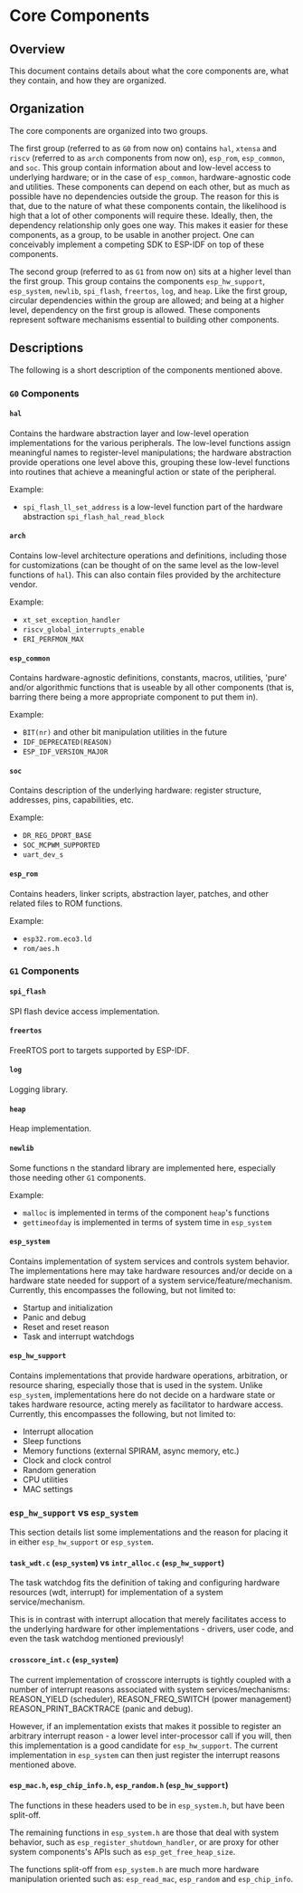 
# Core Components

## Overview

This document contains details about what the core components are, what they contain, and how they are organized.

## Organization

The core components are organized into two groups.

The first group (referred to as `G0` from now on) contains `hal`, `xtensa` and `riscv` (referred to as `arch` components from now on), `esp_rom`, `esp_common`, and `soc`. This
group contain information about and low-level access to underlying hardware; or in the case of `esp_common`, hardware-agnostic code and utilities.
These components can depend on each other, but as much as possible have no dependencies outside the group. The reason for this is that, due to the
nature of what these components contain, the likelihood is high that a lot of other components will require these. Ideally, then, the dependency
relationship only goes one way. This makes it easier for these components, as a group, to be usable in another project. One can conceivably implement
a competing SDK to ESP-IDF on top of these components.

The second group (referred to as `G1` from now on) sits at a higher level than the first group. This group contains the components `esp_hw_support`, `esp_system`, `newlib`, `spi_flash`,
`freertos`, `log`, and `heap`. Like the first group, circular dependencies within the group are allowed; and being at a higher level, dependency on the first group
is allowed. These components represent software mechanisms essential to building other components.

## Descriptions

The following is a short description of the components mentioned above.

### `G0` Components

#### `hal`

Contains the hardware abstraction layer and low-level operation implementations for the various peripherals. The low-level functions assign meaningful names to register-level manipulations; the hardware abstraction provide operations one level above this, grouping these low-level functions
into routines that achieve a meaningful action or state of the peripheral.

Example:

- `spi_flash_ll_set_address` is a low-level function part of the hardware abstraction `spi_flash_hal_read_block`

#### `arch`

Contains low-level architecture operations and definitions, including those for customizations (can be thought of on the same level as the low-level functions of `hal`).
This can also contain files provided by the architecture vendor.

Example:

- `xt_set_exception_handler`
- `riscv_global_interrupts_enable`
- `ERI_PERFMON_MAX`

#### `esp_common`

Contains hardware-agnostic definitions, constants, macros, utilities, 'pure' and/or algorithmic functions that is useable by all other components (that is, barring there being a more appropriate component to put them in).

Example:

- `BIT(nr)` and other bit manipulation utilities in the future
- `IDF_DEPRECATED(REASON)`
- `ESP_IDF_VERSION_MAJOR`

#### `soc`

Contains description of the underlying hardware: register structure, addresses, pins, capabilities, etc.

Example:

- `DR_REG_DPORT_BASE`
- `SOC_MCPWM_SUPPORTED`
- `uart_dev_s`

#### `esp_rom`

Contains headers, linker scripts, abstraction layer, patches, and other related files to ROM functions.

Example:

- `esp32.rom.eco3.ld`
- `rom/aes.h`

### `G1` Components

#### `spi_flash`

SPI flash device access implementation.

#### `freertos`

FreeRTOS port to targets supported by ESP-IDF.

#### `log`

Logging library.

#### `heap`

Heap implementation.

#### `newlib`

Some functions n the standard library are implemented here, especially those needing other `G1` components.

Example:

- `malloc` is implemented in terms of the component `heap`'s functions
- `gettimeofday` is implemented in terms of system time in `esp_system`

#### `esp_system`

Contains implementation of system services and controls system behavior. The implementations
here may take hardware resources and/or decide on a hardware state needed for support of a system service/feature/mechanism.
Currently, this encompasses the following, but not limited to:

- Startup and initialization
- Panic and debug
- Reset and reset reason
- Task and interrupt watchdogs

#### `esp_hw_support`

Contains implementations that provide hardware operations, arbitration, or resource sharing, especially those that
is used in the system. Unlike `esp_system`, implementations here do not decide on a hardware state or takes hardware resource, acting
merely as facilitator to hardware access. Currently, this encompasses the following, but not limited to:

- Interrupt allocation
- Sleep functions
- Memory functions (external SPIRAM, async memory, etc.)
- Clock and clock control
- Random generation
- CPU utilities
- MAC settings

### `esp_hw_support` vs `esp_system`

This section details list some implementations and the reason for placing it in either `esp_hw_support` or `esp_system`.

#### `task_wdt.c` (`esp_system`) vs  `intr_alloc.c` (`esp_hw_support`)

The task watchdog fits the definition of taking and configuring hardware resources (wdt, interrupt) for implementation of a system service/mechanism.

This is in contrast with interrupt allocation that merely facilitates access to the underlying hardware for other implementations -
drivers, user code, and even the task watchdog mentioned previously!

#### `crosscore_int.c` (`esp_system`)

The current implementation of crosscore interrupts is tightly coupled with a number of interrupt reasons
associated with system services/mechanisms: REASON_YIELD (scheduler), REASON_FREQ_SWITCH (power management)
REASON_PRINT_BACKTRACE (panic and debug).

However, if an implementation exists that makes it possible to register an arbitrary interrupt reason - a
lower level inter-processor call if you will, then this implementation is a good candidate for `esp_hw_support`.
The current implementation in `esp_system` can then just register the interrupt reasons mentioned above.

#### `esp_mac.h`, `esp_chip_info.h`, `esp_random.h` (`esp_hw_support`)

The functions in these headers used to be in `esp_system.h`, but have been split-off.

The remaining functions in `esp_system.h` are those that deal with system behavior, such
as `esp_register_shutdown_handler`, or are proxy for other system components's APIs such as
`esp_get_free_heap_size`.

The functions split-off from `esp_system.h` are much more hardware manipulation oriented such as:
`esp_read_mac`, `esp_random` and `esp_chip_info`.
